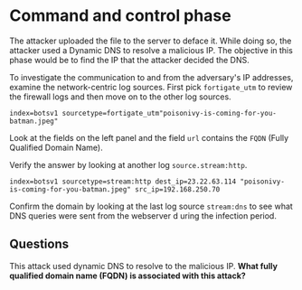 # Command and control phase

The attacker uploaded the file to the server to deface it. While doing so, the attacker used a Dynamic DNS to 
resolve a malicious IP. The objective in this phase would be to find the IP that the attacker decided the DNS.

To investigate the communication to and from the adversary's IP addresses, examine the network-centric log sources. 
First pick `fortigate_utm` to review the firewall logs and then move on to the other log sources.

    index=botsv1 sourcetype=fortigate_utm"poisonivy-is-coming-for-you-batman.jpeg"

Look at the fields on the left panel and the field `url` contains the `FQDN` (Fully Qualified Domain Name).

Verify the answer by looking at another log `source.stream:http`.

    index=botsv1 sourcetype=stream:http dest_ip=23.22.63.114 "poisonivy-is-coming-for-you-batman.jpeg" src_ip=192.168.250.70

Confirm the domain by looking at the last log source `stream:dns` to see what DNS queries were sent from the webserver d
uring the infection period.

## Questions

This attack used dynamic DNS to resolve to the malicious IP. 
**What fully qualified domain name (FQDN) is associated with this attack?**


